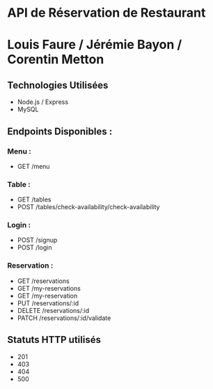 # API de Réservation de Restaurant
# Louis Faure / Jérémie Bayon / Corentin Metton

## Technologies Utilisées

- Node.js / Express
- MySQL


## Endpoints Disponibles : 

### Menu : 

- GET /menu


### Table : 

- GET /tables
- POST /tables/check-availability/check-availability


### Login : 

- POST /signup
- POST /login


### Reservation : 

- GET /reservations
- GET /my-reservations
- GET /my-reservation
- PUT /reservations/:id
- DELETE /reservations/:id
- PATCH /reservations/:id/validate

## Statuts HTTP utilisés

- 201
- 403
- 404
- 500
  

